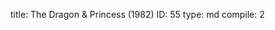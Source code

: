 title:          The Dragon & Princess (1982)
ID:             55
type:           md
compile:        2


